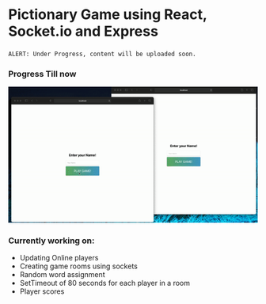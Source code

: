 # Pictionary Game using React, Socket.io and Express


`ALERT: Under Progress, content will be uploaded soon.`

### Progress Till now

![alt-text](https://github.com/divyagahlot99/React/blob/main/pictionary-game/pictionary.gif)

### Currently working on:

* Updating Online players
* Creating game rooms using sockets
* Random word assignment
* SetTimeout of 80 seconds for each player in a room
* Player scores
